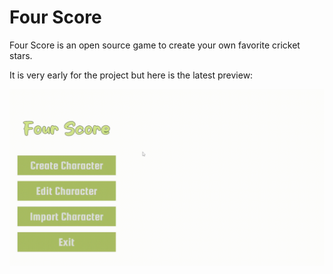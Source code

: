 # Four Score

Four Score is an open source game to create your own favorite cricket stars.

It is very early for the project but here is the latest preview:

![](https://github.com/wamiqurrehman093/four_score/blob/master/previews/0.gif)